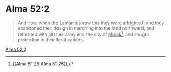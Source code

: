 # Alma 52:2

> And now, when the Lamanites saw this they were affrighted; and they abandoned their design in marching into the land northward, and retreated with all their army into the city of <u>Mulek</u>[^a], and sought protection in their fortifications.

[Alma 52:2](https://www.churchofjesuschrist.org/study/scriptures/bofm/alma/52?lang=eng&id=p2#p2)


[^a]: [[Alma 51.26|Alma 51:26]].  
